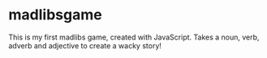 # madlibsgame

This is my first madlibs game, created with JavaScript.
Takes a noun, verb, adverb and adjective to create a wacky story!
